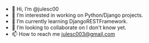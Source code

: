 - 👋 Hi, I’m @julesc00
- 👀 I’m interested in working on Python/Django projects.
- 🌱 I’m currently learning DjangoRESTFramework.
- 💞️ I’m looking to collaborate on I don't know yet.
- 📫 How to reach me julesc003@gmail.com

<!---
julesc00/julesc00 is a ✨ special ✨ repository because its `README.md` (this file) appears on your GitHub profile.
You can click the Preview link to take a look at your changes.
--->
